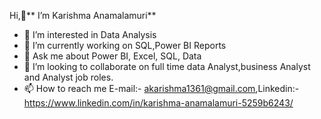  Hi,👋** I’m Karishma Anamalamuri**
- 👀 I’m interested in Data Analysis
- 📒 I’m currently working on SQL,Power BI Reports
- 💬 Ask me about Power BI, Excel, SQL, Data
- 💞️ I’m looking to collaborate on full time data Analyst,business Analyst and Analyst job roles.
- 📫 How to reach me E-mail:- akarishma1361@gmail.com,Linkedin:-https://www.linkedin.com/in/karishma-anamalamuri-5259b6243/
  

<!---
karishma1361/karishma1361 is a ✨ special ✨ repository because its `README.md` (this file) appears on your GitHub profile.
You can click the Preview link to take a look at your changes.
--->
